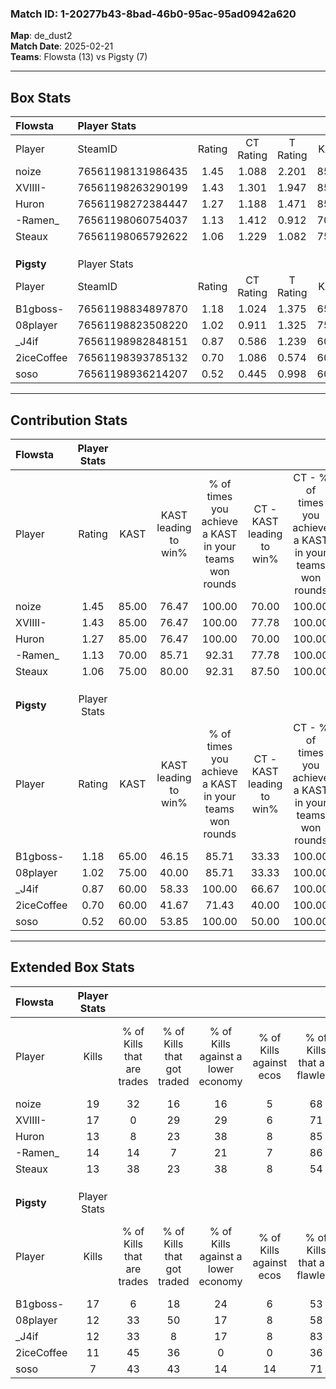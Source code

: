 ### Match ID: 1-20277b43-8bad-46b0-95ac-95ad0942a620  
**Map**: de_dust2  
**Match Date**: 2025-02-21  
**Teams**: Flowsta (13) vs Pigsty (7)  

---  

## Box Stats  

| **Flowsta** | Player Stats      |        |           |          |       |      |       |         |        |      |     |
| :- | :- | :-: | :-: | :-: | :-: | :-: | :-: | :-: | :-: | :-: | :-: |
| Player      | SteamID           | Rating | CT Rating | T Rating | KAST  | ADR  | Kills | Assists | Deaths | K/D  | HS% |
| noize       | 76561198131986435 |  1.45  |   1.088   |  2.201   | 85.00 | 91.4 |  19   |    6    |   14   | 1.36 | 52  |
| XVIIII-     | 76561198263290199 |  1.43  |   1.301   |  1.947   | 85.00 | 96.7 |  17   |    4    |   12   | 1.42 | 47  |
| Huron       | 76561198272384447 |  1.27  |   1.188   |  1.471   | 85.00 | 76.0 |  13   |    5    |   9    | 1.44 | 30  |
| -Ramen_     | 76561198060754037 |  1.13  |   1.412   |  0.912   | 70.00 | 74.2 |  14   |    2    |   11   | 1.27 | 28  |
| Steaux      | 76561198065792622 |  1.06  |   1.229   |  1.082   | 75.00 | 80.4 |  13   |    7    |   15   | 0.87 | 53  |
|             |                   |        |           |          |       |      |       |         |        |      |     |
|             |                   |        |           |          |       |      |       |         |        |      |     |
|             |                   |        |           |          |       |      |       |         |        |      |     |
| **Pigsty**  | Player Stats      |        |           |          |       |      |       |         |        |      |     |
| Player      | SteamID           | Rating | CT Rating | T Rating | KAST  | ADR  | Kills | Assists | Deaths | K/D  | HS% |
| B1gboss-    | 76561198834897870 |  1.18  |   1.024   |  1.375   | 65.00 | 93.2 |  17   |    7    |   16   | 1.06 | 52  |
| 08player    | 76561198823508220 |  1.02  |   0.911   |  1.325   | 75.00 | 82.5 |  12   |    5    |   15   | 0.80 | 75  |
| _J4if       | 76561198982848151 |  0.87  |   0.586   |  1.239   | 60.00 | 59.4 |  12   |    2    |   13   | 0.92 | 75  |
| 2iceCoffee  | 76561198393785132 |  0.70  |   1.086   |  0.574   | 60.00 | 49.2 |  11   |    4    |   17   | 0.65 | 36  |
| soso        | 76561198936214207 |  0.52  |   0.445   |  0.998   | 60.00 | 46.9 |   7   |    4    |   17   | 0.41 | 85  |
---  

## Contribution Stats  

| **Flowsta** | Player Stats |       |                      |                                                        |                           |                                                             |                          |                                                            |
| :- | :-: | :-: | :-: | :-: | :-: | :-: | :-: | :-: |
| Player      |    Rating    | KAST  | KAST leading to win% | % of times you achieve a KAST in your teams won rounds | CT - KAST leading to win% | CT - % of times you achieve a KAST in your teams won rounds | T - KAST leading to win% | T - % of times you achieve a KAST in your teams won rounds |
| noize       |     1.45     | 85.00 |        76.47         |                         100.00                         |           70.00           |                           100.00                            |          85.71           |                           100.00                           |
| XVIIII-     |     1.43     | 85.00 |        76.47         |                         100.00                         |           77.78           |                           100.00                            |          75.00           |                           100.00                           |
| Huron       |     1.27     | 85.00 |        76.47         |                         100.00                         |           70.00           |                           100.00                            |          85.71           |                           100.00                           |
| -Ramen_     |     1.13     | 70.00 |        85.71         |                         92.31                          |           77.78           |                           100.00                            |          100.00          |                           83.33                            |
| Steaux      |     1.06     | 75.00 |        80.00         |                         92.31                          |           87.50           |                           100.00                            |          71.43           |                           83.33                            |
|             |              |       |                      |                                                        |                           |                                                             |                          |                                                            |
|             |              |       |                      |                                                        |                           |                                                             |                          |                                                            |
|             |              |       |                      |                                                        |                           |                                                             |                          |                                                            |
| **Pigsty**  | Player Stats |       |                      |                                                        |                           |                                                             |                          |                                                            |
| Player      |    Rating    | KAST  | KAST leading to win% | % of times you achieve a KAST in your teams won rounds | CT - KAST leading to win% | CT - % of times you achieve a KAST in your teams won rounds | T - KAST leading to win% | T - % of times you achieve a KAST in your teams won rounds |
| B1gboss-    |     1.18     | 65.00 |        46.15         |                         85.71                          |           33.33           |                           100.00                            |          57.14           |                           80.00                            |
| 08player    |     1.02     | 75.00 |        40.00         |                         85.71                          |           33.33           |                           100.00                            |          44.44           |                           80.00                            |
| _J4if       |     0.87     | 60.00 |        58.33         |                         100.00                         |           66.67           |                           100.00                            |          55.56           |                           100.00                           |
| 2iceCoffee  |     0.70     | 60.00 |        41.67         |                         71.43                          |           40.00           |                           100.00                            |          42.86           |                           60.00                            |
| soso        |     0.52     | 60.00 |        53.85         |                         100.00                         |           50.00           |                           100.00                            |          55.56           |                           100.00                           |
---  

## Extended Box Stats  

| **Flowsta** | Player Stats |                            |                            |                                    |                         |                              |                                 |        |                             |                                     |                          |                               |                            |
| :- | :-: | :-: | :-: | :-: | :-: | :-: | :-: | :-: | :-: | :-: | :-: | :-: | :-: |
| Player      |    Kills     | % of Kills that are trades | % of Kills that got traded | % of Kills against a lower economy | % of Kills against ecos | % of Kills that are flawless | % of Kills that are close duels | Deaths | % of Deaths that get traded | % of Deaths against a lower economy | % of Deaths against ecos | % of Deaths that are flawless | % of Deaths that are close |
| noize       |      19      |             32             |             16             |                 16                 |            5            |              68              |                0                |   14   |             21              |                 29                  |            7             |              50               |             0              |
| XVIIII-     |      17      |             0              |             29             |                 29                 |            6            |              71              |                0                |   12   |             42              |                 25                  |            0             |              50               |             17             |
| Huron       |      13      |             8              |             23             |                 38                 |            8            |              85              |                0                |   9    |             11              |                 22                  |            0             |              22               |             11             |
| -Ramen_     |      14      |             14             |             7              |                 21                 |            7            |              86              |                0                |   11   |             27              |                 18                  |            0             |              73               |             9              |
| Steaux      |      13      |             38             |             23             |                 38                 |            8            |              54              |               23                |   15   |             27              |                 13                  |            0             |              67               |             7              |
|             |              |                            |                            |                                    |                         |                              |                                 |        |                             |                                     |                          |                               |                            |
|             |              |                            |                            |                                    |                         |                              |                                 |        |                             |                                     |                          |                               |                            |
|             |              |                            |                            |                                    |                         |                              |                                 |        |                             |                                     |                          |                               |                            |
| **Pigsty**  | Player Stats |                            |                            |                                    |                         |                              |                                 |        |                             |                                     |                          |                               |                            |
| Player      |    Kills     | % of Kills that are trades | % of Kills that got traded | % of Kills against a lower economy | % of Kills against ecos | % of Kills that are flawless | % of Kills that are close duels | Deaths | % of Deaths that get traded | % of Deaths against a lower economy | % of Deaths against ecos | % of Deaths that are flawless | % of Deaths that are close |
| B1gboss-    |      17      |             6              |             18             |                 24                 |            6            |              53              |                0                |   16   |             13              |                  6                  |            6             |              81               |             6              |
| 08player    |      12      |             33             |             50             |                 17                 |            8            |              58              |               17                |   15   |             13              |                  0                  |            0             |              60               |             7              |
| _J4if       |      12      |             33             |             8              |                 17                 |            8            |              83              |                8                |   13   |             31              |                  0                  |            0             |              85               |             0              |
| 2iceCoffee  |      11      |             45             |             36             |                 0                  |            0            |              36              |                9                |   17   |             18              |                 12                  |            0             |              65               |             6              |
| soso        |      7       |             43             |             43             |                 14                 |           14            |              71              |               14                |   17   |             29              |                 12                  |            6             |              76               |             0              |
